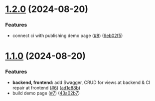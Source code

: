 # [1.2.0](https://github.com/digitable-lol/light-traffic/compare/v1.1.0...v1.2.0) (2024-08-20)


### Features

* connect ci with publishing demo page ([#8](https://github.com/digitable-lol/light-traffic/issues/8)) ([6eb02f5](https://github.com/digitable-lol/light-traffic/commit/6eb02f502c8e778a79c359d7b4bf0f54f9ddf3f2))

# [1.1.0](https://github.com/digitable-lol/light-traffic/compare/v1.0.0...v1.1.0) (2024-08-20)


### Features

* **backend, frontend:** add Swagger, CRUD for views at backend & CI repair at frontend ([#6](https://github.com/digitable-lol/light-traffic/issues/6)) ([ad1e88b](https://github.com/digitable-lol/light-traffic/commit/ad1e88bf13f1c4584d8a7a42787d4153f03f490b))
* build demo page ([#7](https://github.com/digitable-lol/light-traffic/issues/7)) ([43a02b7](https://github.com/digitable-lol/light-traffic/commit/43a02b7dffed6faa2e58a11242a71c3fdea5da09))
